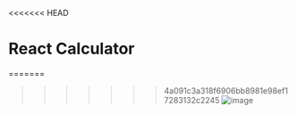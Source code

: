 <<<<<<< HEAD

# React Calculator

=======
>>>>>>> 4a091c3a318f6906bb8981e98ef17283132c2245
![image](https://github.com/shahbazalamjobs/React-Calculator/assets/125631878/670774f3-437c-4f24-b6f0-532bfa78b305)
